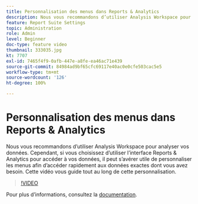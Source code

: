 ```yaml
---
title: Personnalisation des menus dans Reports & Analytics
description: Nous vous recommandons d’utiliser Analysis Workspace pour analyser vos données. Cependant, si vous choisissez d’utiliser l’interface Reports & Analytics pour accéder à vos données, il peut s’avérer utile de personnaliser les menus afin d’accéder rapidement aux données exactes dont vous avez besoin. Cette vidéo vous guide tout au long de cette personnalisation.
feature: Report Suite Settings
topic: Administration
role: Admin
level: Beginner
doc-type: feature video
thumbnail: 333035.jpg
kt: 7707
exl-id: 7465f4f9-0afb-447e-a8fe-ea46ac71e439
source-git-commit: 84984ad9bf65cfc69117e40ac0e0cfe503cac5e5
workflow-type: tm+mt
source-wordcount: '126'
ht-degree: 100%

---
```


# Personnalisation des menus dans Reports &amp; Analytics

Nous vous recommandons d’utiliser Analysis Workspace pour analyser vos données. Cependant, si vous choisissez d’utiliser l’interface Reports &amp; Analytics pour accéder à vos données, il peut s’avérer utile de personnaliser les menus afin d’accéder rapidement aux données exactes dont vous avez besoin. Cette vidéo vous guide tout au long de cette personnalisation.

>[!VIDEO](https://video.tv.adobe.com/v/333035/?quality=12&learn=on)

Pour plus dʼinformations, consultez la [documentation](https://experienceleague.adobe.com/docs/analytics/admin/admin-tools/customize-menus.html?lang=fr).
